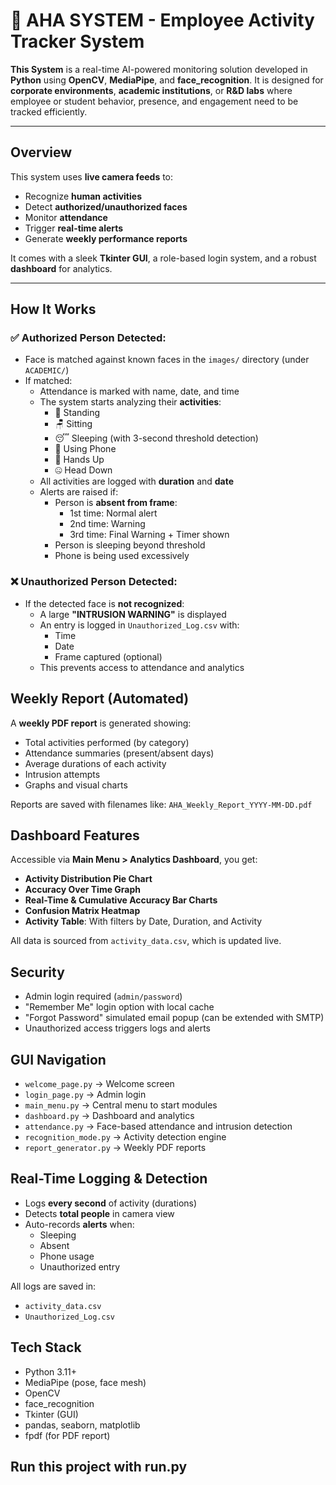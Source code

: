 # 🧠 AHA SYSTEM - Employee Activity Tracker System

 **This System** is a real-time AI-powered monitoring solution developed in **Python** using **OpenCV**, **MediaPipe**, and **face_recognition**. It is designed for **corporate environments**, **academic institutions**, or **R&D labs** where employee or student behavior, presence, and engagement need to be tracked efficiently.

---

##  Overview

This system uses **live camera feeds** to:
- Recognize **human activities**
- Detect **authorized/unauthorized faces**
- Monitor **attendance**
- Trigger **real-time alerts**
- Generate **weekly performance reports**

It comes with a sleek **Tkinter GUI**, a role-based login system, and a robust **dashboard** for analytics.

---

##  How It Works

### ✅ Authorized Person Detected:
- Face is matched against known faces in the `images/` directory (under `ACADEMIC/`)
- If matched:
  - Attendance is marked with name, date, and time
  - The system starts analyzing their **activities**:
    - 🧍 Standing
    - 🪑 Sitting
    - 😴 Sleeping (with 3-second threshold detection)
    - 📱 Using Phone
    - 🙆 Hands Up
    - 🤐 Head Down
  - All activities are logged with **duration** and **date**
  - Alerts are raised if:
    - Person is **absent from frame**:
      - 1st time: Normal alert
      - 2nd time: Warning
      - 3rd time: Final Warning + Timer shown
    - Person is sleeping beyond threshold
    - Phone is being used excessively

### ❌ Unauthorized Person Detected:
- If the detected face is **not recognized**:
  - A large **"INTRUSION WARNING"** is displayed
  - An entry is logged in `Unauthorized_Log.csv` with:
    - Time
    - Date
    - Frame captured (optional)
  - This prevents access to attendance and analytics

##  Weekly Report (Automated)

A **weekly PDF report** is generated showing:
- Total activities performed (by category)
- Attendance summaries (present/absent days)
- Average durations of each activity
- Intrusion attempts
- Graphs and visual charts

Reports are saved with filenames like: `AHA_Weekly_Report_YYYY-MM-DD.pdf`


##  Dashboard Features

Accessible via **Main Menu > Analytics Dashboard**, you get:

-  **Activity Distribution Pie Chart**
-  **Accuracy Over Time Graph**
-  **Real-Time & Cumulative Accuracy Bar Charts**
-  **Confusion Matrix Heatmap**
-  **Activity Table**: With filters by Date, Duration, and Activity

All data is sourced from `activity_data.csv`, which is updated live.

## Security

- Admin login required (`admin/password`)
- "Remember Me" login option with local cache
- "Forgot Password" simulated email popup (can be extended with SMTP)
- Unauthorized access triggers logs and alerts

## GUI Navigation

- `welcome_page.py` → Welcome screen
- `login_page.py` → Admin login
- `main_menu.py` → Central menu to start modules
- `dashboard.py` → Dashboard and analytics
- `attendance.py` → Face-based attendance and intrusion detection
- `recognition_mode.py` → Activity detection engine
- `report_generator.py` → Weekly PDF reports

## Real-Time Logging & Detection

- Logs **every second** of activity (durations)
- Detects **total people** in camera view
- Auto-records **alerts** when:
  - Sleeping
  - Absent
  - Phone usage
  - Unauthorized entry

All logs are saved in:
- `activity_data.csv`
- `Unauthorized_Log.csv`

## Tech Stack

- Python 3.11+
- MediaPipe (pose, face mesh)
- OpenCV
- face_recognition
- Tkinter (GUI)
- pandas, seaborn, matplotlib
- fpdf (for PDF report)


## Run this project with run.py


